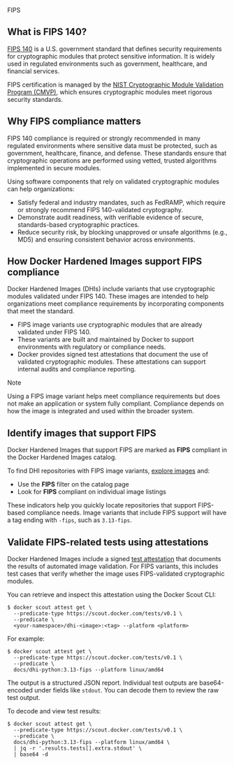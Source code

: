 FIPS


## What is FIPS 140?

[FIPS 140](https://csrc.nist.gov/publications/detail/fips/140/3/final) is a U.S.
government standard that defines security requirements for cryptographic modules
that protect sensitive information. It is widely used in regulated environments
such as government, healthcare, and financial services.

FIPS certification is managed by the [NIST Cryptographic Module Validation
Program
(CMVP)](https://csrc.nist.gov/projects/cryptographic-module-validation-program),
which ensures cryptographic modules meet rigorous security standards.

## Why FIPS compliance matters

FIPS 140 compliance is required or strongly recommended in many regulated
environments where sensitive data must be protected, such as government,
healthcare, finance, and defense. These standards ensure that cryptographic
operations are performed using vetted, trusted algorithms implemented in secure
modules.

Using software components that rely on validated cryptographic modules can help organizations:

- Satisfy federal and industry mandates, such as FedRAMP, which require or
  strongly recommend FIPS 140-validated cryptography.
- Demonstrate audit readiness, with verifiable evidence of secure,
  standards-based cryptographic practices.
- Reduce security risk, by blocking unapproved or unsafe algorithms (e.g., MD5)
  and ensuring consistent behavior across environments.

## How Docker Hardened Images support FIPS compliance

Docker Hardened Images (DHIs) include variants that use cryptographic modules
validated under FIPS 140. These images are intended to help organizations meet
compliance requirements by incorporating components that meet the standard.

- FIPS image variants use cryptographic modules that are already validated under
  FIPS 140.
- These variants are built and maintained by Docker to support environments with
  regulatory or compliance needs.
- Docker provides signed test attestations that document the use of validated
  cryptographic modules. These attestations can support internal audits and
  compliance reporting.

> [!NOTE]
>
> Using a FIPS image variant helps meet compliance requirements but does not
> make an application or system fully compliant. Compliance depends on how the
> image is integrated and used within the broader system.

## Identify images that support FIPS

Docker Hardened Images that support FIPS are marked as **FIPS** compliant
in the Docker Hardened Images catalog.

To find DHI repositories with FIPS image variants, [explore images](../how-to/explore.md) and:

- Use the **FIPS** filter on the catalog page
- Look for **FIPS** compliant on individual image listings

These indicators help you quickly locate repositories that support FIPS-based
compliance needs. Image variants that include FIPS support will have a tag
ending with `-fips`, such as `3.13-fips`.

## Validate FIPS-related tests using attestations

Docker Hardened Images include a signed [test
attestation](../core-concepts/attestations.md) that documents the results of
automated image validation. For FIPS variants, this includes test cases that
verify whether the image uses FIPS-validated cryptographic modules.

You can retrieve and inspect this attestation using the Docker Scout CLI:

```console
$ docker scout attest get \
  --predicate-type https://scout.docker.com/tests/v0.1 \
  --predicate \
  <your-namespace>/dhi-<image>:<tag> --platform <platform>
```

For example:

```console
$ docker scout attest get \
  --predicate-type https://scout.docker.com/tests/v0.1 \
  --predicate \
  docs/dhi-python:3.13-fips --platform linux/amd64
```

The output is a structured JSON report. Individual test outputs are
base64-encoded under fields like `stdout`. You can decode them to review the raw
test output.

To decode and view test results:

```console
$ docker scout attest get \
  --predicate-type https://scout.docker.com/tests/v0.1 \
  --predicate \
  docs/dhi-python:3.13-fips --platform linux/amd64 \
  | jq -r '.results.tests[].extra.stdout' \
  | base64 -d
```